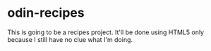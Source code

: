 # odin-recipes

This is going to be a recipes project. It'll be done using HTML5 only because I still have no clue what I'm doing.
